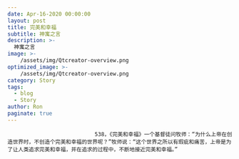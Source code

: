 ```yaml
---
date: Apr-16-2020 00:00:00
layout: post
title: 完美和幸福
subtitle: 神寓之言
description: >-
  神寓之言
image: >-
    /assets/img/Qtcreator-overview.png
optimized_image: >-
    /assets/img/Qtcreator-overview.png
category: Story
tags:
  - blog
  - Story
author: Ron
paginate: true
---
```


							　　538，《完美和幸福》一个基督徒问牧师：“为什么上帝在创造世界时，不创造个完美和幸福的世界呢？”牧师说：“这个世界之所以有瑕疵和痛苦，上帝是为了让人类追求完美和幸福，并在追求的过程中，不断地接近完美和幸福。”
							
							
						